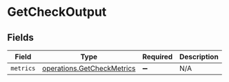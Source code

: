 # GetCheckOutput


## Fields

| Field                                                                    | Type                                                                     | Required                                                                 | Description                                                              |
| ------------------------------------------------------------------------ | ------------------------------------------------------------------------ | ------------------------------------------------------------------------ | ------------------------------------------------------------------------ |
| `metrics`                                                                | [operations.GetCheckMetrics](../../models/operations/getcheckmetrics.md) | :heavy_minus_sign:                                                       | N/A                                                                      |